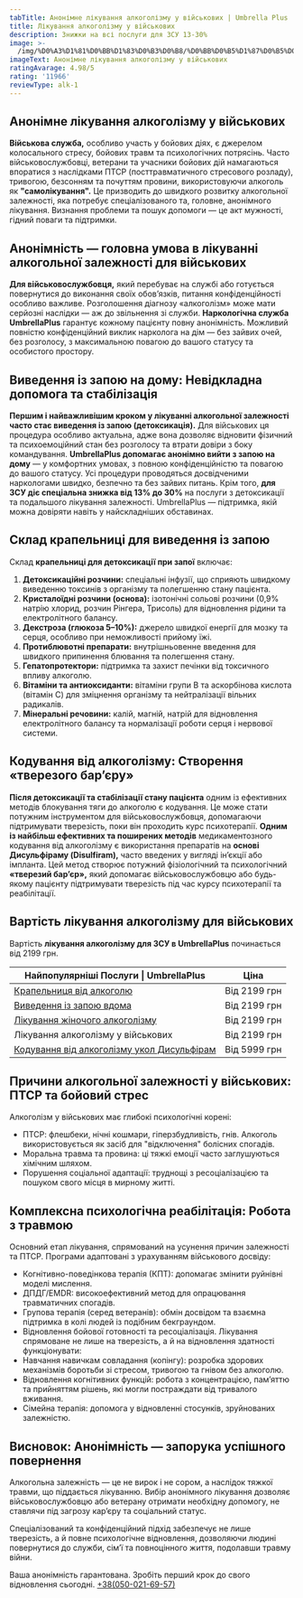 ```yaml
---
tabTitle: Анонімне лікування алкоголізму у військових | Umbrella Plus | Від 2199 грн
title: Лікування алкоголізму у військових
description: Знижки на всі послуги для ЗСУ 13-30%
image: >-
  /img/%D0%A3%D1%81%D0%BB%D1%83%D0%B3%D0%B8/%D0%BB%D0%B5%D1%87%D0%B5%D0%BD%D0%B8%D0%B5%20%D0%B0%D0%BB%D0%BA%D0%BE%D0%B3%D0%BE%D0%BB%D0%B8%D0%B7%D0%BC%D0%B0%20%D1%83%20%D0%B2%D0%BE%D0%B5%D0%BD%D0%BD%D1%8B%D1%85.jpg
imageText: Анонімне лікування алкоголізму у військових
ratingAvarage: 4.98/5
rating: '11966'
reviewType: alk-1
---
```


## Анонімне лікування алкоголізму у військових

**Військова служба,** особливо участь у бойових діях, є джерелом колосального стресу, бойових травм та психологічних потрясінь. Часто військовослужбовці, ветерани та учасники бойових дій намагаються впоратися з наслідками ПТСР (посттравматичного стресового розладу), тривогою, безсонням та почуттям провини, використовуючи алкоголь як **"самолікування".** Це призводить до швидкого розвитку алкогольної залежності, яка потребує спеціалізованого та, головне, анонімного лікування. Визнання проблеми та пошук допомоги — це акт мужності, гідний поваги та підтримки.

## Анонімність — головна умова в лікуванні алкогольної залежності для військових

**Для військовослужбовця,** який перебуває на службі або готується повернутися до виконання своїх обов’язків, питання конфіденційності особливо важливе. Розголошення діагнозу «алкоголізм» може мати серйозні наслідки — аж до звільнення зі служби.
**Наркологічна служба UmbrellaPlus** гарантує кожному пацієнту повну анонімність. Можливий повністю конфіденційний виклик нарколога на дім — без зайвих очей, без розголосу, з максимальною повагою до вашого статусу та особистого простору.

## Виведення із запою на дому: Невідкладна допомога та стабілізація

**Першим і найважливішим кроком у лікуванні алкогольної залежності часто стає виведення із запою (детоксикація).** Для військових ця процедура особливо актуальна, адже вона дозволяє відновити фізичний та психоемоційний стан без розголосу та втрати довіри з боку командування.
**UmbrellaPlus допомагає анонімно вийти з запою на дому** — у комфортних умовах, з повною конфіденційністю та повагою до вашого статусу. Усі процедури проводяться досвідченими наркологами швидко, безпечно та без зайвих питань.
Крім того, **для ЗСУ діє спеціальна знижка від 13% до 30%** на послуги з детоксикації та подальшого лікування залежності. UmbrellaPlus — підтримка, якій можна довіряти навіть у найскладніших обставинах.

## Склад крапельниці для виведення із запою

Склад **крапельниці для детоксикації при запої** включає:

1. **Детоксикаційні розчини:** спеціальні інфузії, що сприяють швидкому виведенню токсинів з організму та полегшенню стану пацієнта.
2. **Кристалоїдні розчини (основа):** ізотонічні сольові розчини (0,9% натрію хлорид, розчин Рінгера, Трисоль) для відновлення рідини та електролітного балансу.
3. **Декстроза (глюкоза 5–10%):** джерело швидкої енергії для мозку та серця, особливо при неможливості прийому їжі.
4. **Протиблювотні препарати:** внутрішньовенне введення для швидкого припинення блювання та полегшення стану.
5. **Гепатопротектори:** підтримка та захист печінки від токсичного впливу алкоголю.
6. **Вітаміни та антиоксиданти:** вітаміни групи B та аскорбінова кислота (вітамін C) для зміцнення організму та нейтралізації вільних радикалів.
7. **Мінеральні речовини:** калій, магній, натрій для відновлення електролітного балансу та нормалізації роботи серця і нервової системи.

## Кодування від алкоголізму: Створення «тверезого бар’єру»

**Після детоксикації та стабілізації стану пацієнта** одним із ефективних методів блокування тяги до алкоголю є кодування. Це може стати потужним інструментом для військовослужбовця, допомагаючи підтримувати тверезість, поки він проходить курс психотерапії.
**Одним із найбільш ефективних та поширених методів** медикаментозного кодування від алкоголізму є використання препаратів на **основі Дисульфіраму (Disulfiram),** часто введених у вигляді ін’єкції або імпланта. Цей метод створює потужний фізіологічний та психологічний **«тверезий бар’єр»,** який допомагає військовослужбовцю або будь-якому пацієнту підтримувати тверезість під час курсу психотерапії та реабілітації.

## Вартість лікування алкоголізму для військових

Вартість **лікування алкоголізму для ЗСУ в UmbrellaPlus** починається від 2199 грн.

| Найпопулярніші Послуги \| UmbrellaPlus                                                          | Ціна         |
| ----------------------------------------------------------------------------------------------- | ------------ |
| [Крапельниця від алкоголю](kapelnica-ot-alkogolia-UmbrellaPlus-ua)                              | Від 2199 грн |
| [Виведення із запою вдома](Vivod-iz-zapoia-na-domy-UmbrellaPlus-ua)                             | Від 2199 грн |
| [Лікування жіночого алкоголізму](lechenie-jenskogo-alkogolizma-umbrellaplus-ua)                 | Від 2199 грн |
| Лікування алкоголізму у військових                                                              | Від 2199 грн |
| [Кодування від алкоголізму укол Дисульфірам](kodirovka-ot-alkogolia-disulfiram-umbrellaplus-ua) | Від 5999 грн |

## Причини алкогольної залежності у військових: ПТСР та бойовий стрес

Алкоголізм у військових має глибокі психологічні корені:

* ПТСР: флешбеки, нічні кошмари, гіперзбудливість, гнів. Алкоголь використовується як засіб для "відключення" болісних спогадів.
* Моральна травма та провина: ці тяжкі емоції часто заглушуються хімічним шляхом.
* Порушення соціальної адаптації: труднощі з ресоціалізацією та пошуком свого місця в мирному житті.

## Комплексна психологічна реабілітація: Робота з травмою

Основний етап лікування, спрямований на усунення причин залежності та ПТСР. Програми адаптовані з урахуванням військового досвіду:

* Когнітивно-поведінкова терапія (КПТ): допомагає змінити руйнівні моделі мислення.
* ДПДГ/EMDR: високоефективний метод для опрацювання травматичних спогадів.
* Групова терапія (серед ветеранів): обмін досвідом та взаємна підтримка в колі людей із подібним бекграундом.
* Відновлення бойової готовності та ресоціалізація. Лікування спрямоване не лише на тверезість, а й на відновлення здатності функціонувати:
* Навчання навичкам совладання (копінгу): розробка здорових механізмів боротьби зі стресом, тривогою та гнівом без алкоголю.
* Відновлення когнітивних функцій: робота з концентрацією, пам’яттю та прийняттям рішень, які могли постраждати від тривалого вживання.
* Сімейна терапія: допомога у відновленні стосунків, зруйнованих залежністю.

## Висновок: Анонімність — запорука успішного повернення

Алкогольна залежність — це не вирок і не сором, а наслідок тяжкої травми, що піддається лікуванню. Вибір анонімного лікування дозволяє військовослужбовцю або ветерану отримати необхідну допомогу, не ставлячи під загрозу кар’єру та соціальний статус.

Спеціалізований та конфіденційний підхід забезпечує не лише тверезість, а й повне психологічне відновлення, дозволяючи людині повернутися до служби, сім’ї та повноцінного життя, подолавши травму війни.

Ваша анонімність гарантована. Зробіть перший крок до свого відновлення сьогодні. [+38(050-021-69-57)](tel:0500216957)
